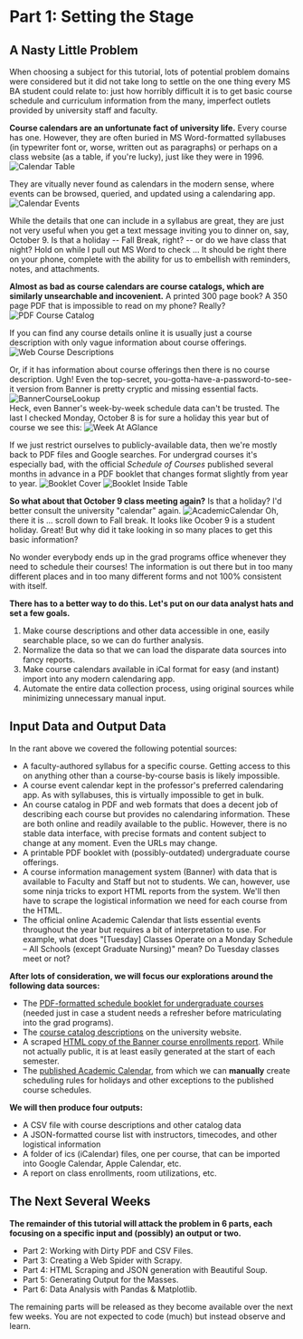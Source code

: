 # Part 1: Setting the Stage 

## A Nasty Little Problem

When choosing a subject for this tutorial, lots of potential problem domains were considered but it did not take long to settle on the one thing every MS BA student could relate to: just how horribly difficult it is to get basic course schedule and curriculum information from the many, imperfect outlets provided by university staff and faculty. 

__Course calendars are an unfortunate fact of university life.__ Every course has one. However, they are often buried in MS Word-formatted syllabuses (in typewriter font or, worse, written out as paragraphs) or perhaps on a class website (as a table, if you're lucky), just like they were in 1996. 
![Calendar Table](img/CalendarTable.png)  

   They are vitually never found as calendars in the modern sense, where events can be browsed, queried, and updated using a calendaring app.   
![Calendar Events](img/CalendarEvents.png)  
   
   While the details that one can include in a syllabus are great, they are just not very useful when you get a text message inviting you to dinner on, say, October 9. Is that a holiday -- Fall Break, right? -- or do we have class that night? Hold on while I pull out MS Word to check ... It should be right there on your phone, complete with the ability for us to embellish with reminders, notes, and attachments.
   
   __Almost as bad as course calendars are course catalogs, which are similarly unsearchable and incovenient.__ A printed 300 page book? A 350 page PDF that is impossible to read on my phone? Really?  
![PDF Course Catalog](img/GradCatalogPDF.png)

   If you can find any course details online it is usually just a course description with only vague information about course offerings.  
![Web Course Descriptions](img/GradCourseDescriptions.png)   
   
   Or, if it has information about course offerings then there is no course description. Ugh! Even the top-secret, you-gotta-have-a-password-to-see-it version from Banner is pretty cryptic and missing essential facts.
![BannerCourseLookup](img/BannerCourseLookup.png)   
Heck, even Banner's week-by-week schedule data can't be trusted. The last I checked Monday, October 8 is for sure a holiday this year but of course we see this:
![Week At AGlance](img/WeekAtAGlance.png)

If we just restrict ourselves to publicly-available data, then we're mostly back to PDF files and Google searches. For undergrad courses it's especially bad, with the official *Schedule of Courses* published several months in advance in a PDF booklet that changes format slightly from year to year. 
![Booklet Cover](img/BookletCover.png)
![Booklet Inside Table](img/BookletTable.png)

   __So what about that October 9 class meeting again?__ Is that a holiday? I'd better consult the university "calendar" again. 
![AcademicCalendar](img/AcademicCalendar.png)
Oh, there it is ... scroll down to Fall break. It looks like Ocober 9 is a student holiday. Great! But why did it take looking in so many places to get this basic information? 

   No wonder everybody ends up in the grad programs office whenever they need to schedule their courses! The information is out there but in too many different places and in too many different forms and not 100% consistent with itself.  
   
   __There has to a better way to do this. Let's put on our data analyst hats and set a few goals.__
   1.  Make course descriptions and other data accessible in one, easily searchable place, so we can do further analysis.
   2. Normalize the data so that we can load the disparate data sources into fancy reports.
   3. Make course calendars available in iCal format for easy (and instant) import into any modern calendaring app. 
   4. Automate the entire data collection process, using original sources while minimizing unnecessary manual input. 
   
## Input Data and Output Data  
In the rant above we covered the following potential sources:
- A faculty-authored syllabus for a specific course. Getting access to this on anything other than a course-by-course basis is likely impossible.
- A course event calendar kept in the professor's preferred calendaring app. As with syllabuses, this is virtually impossible to get in bulk.
- An course catalog in PDF and web formats that does a decent job of describing each course but provides no calendaring information. These are both online and readily available to the public. However, there is no stable data interface, with precise formats and content subject to change at any moment. Even the URLs may change.  
- A printable PDF booklet with (possibly-outdated) undergraduate course offerings. 
- A course information management system (Banner) with data that is available to Faculty and Staff but not to students. We can, however, use some ninja tricks to export HTML reports from the system. We'll then have to scrape the logistical information we need for each course from the HTML.
- The official online Academic Calendar that lists essential events throughout the year but requires a bit of interpretation to use. For example, what does "[Tuesday] Classes Operate on a Monday Schedule – All Schools (except Graduate Nursing)" mean? Do Tuesday classes meet or not? 

__After lots of consideration, we will focus our explorations around the following data sources:__
 - The [PDF-formatted schedule booklet for undergraduate courses](201801CourseBooklet.pdf) (needed just in case a student needs a refresher before matriculating into the grad programs).
 - The [course catalog descriptions](http://catalog.fairfield.edu/courses/) on the university website.
 - A scraped [HTML copy of the Banner course enrollments report](Spring2018ClassSchedules.html). While not actually public, it is at least easily generated at the start of each semester. 
 - The [published Academic Calendar](AcademicCalendar2017_18.pdf), from which we can **manually** create scheduling rules for holidays and other exceptions to the published course schedules.

__We will then produce four outputs:__
- A CSV file with course descriptions and other catalog data
- A JSON-formatted course list with instructors, timecodes, and other logistical information
- A folder of ics (iCalendar) files, one per course, that can be imported into Google Calendar, Apple Calendar, etc. 
- A report on class enrollments, room utilizations, etc. 
    
## The Next Several Weeks
__The remainder of this tutorial will attack the problem in 6 parts, each focusing on a specific input and (possibly) an output or two.__
- Part 2: Working with Dirty PDF and CSV Files.
- Part 3: Creating a Web Spider with Scrapy.
- Part 4: HTML Scraping and JSON generation with Beautiful Soup.
- Part 5: Generating Output for the Masses. 
- Part 6: Data Analysis with Pandas & Matplotlib.

The remaining parts will be released as they become available over the next few weeks. You are not expected to code (much) but instead observe and learn. 

